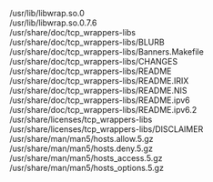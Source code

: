 /usr/lib/libwrap.so.0  
/usr/lib/libwrap.so.0.7.6  
/usr/share/doc/tcp\_wrappers-libs  
/usr/share/doc/tcp\_wrappers-libs/BLURB  
/usr/share/doc/tcp\_wrappers-libs/Banners.Makefile  
/usr/share/doc/tcp\_wrappers-libs/CHANGES  
/usr/share/doc/tcp\_wrappers-libs/README  
/usr/share/doc/tcp\_wrappers-libs/README.IRIX  
/usr/share/doc/tcp\_wrappers-libs/README.NIS  
/usr/share/doc/tcp\_wrappers-libs/README.ipv6  
/usr/share/doc/tcp\_wrappers-libs/README.ipv6.2  
/usr/share/licenses/tcp\_wrappers-libs  
/usr/share/licenses/tcp\_wrappers-libs/DISCLAIMER  
/usr/share/man/man5/hosts.allow.5.gz  
/usr/share/man/man5/hosts.deny.5.gz  
/usr/share/man/man5/hosts\_access.5.gz  
/usr/share/man/man5/hosts\_options.5.gz  
